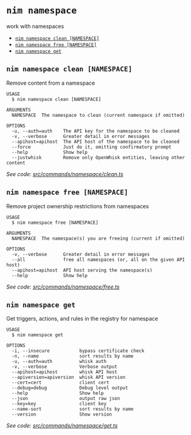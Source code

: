 `nim namespace`
===============

work with namespaces

* [`nim namespace clean [NAMESPACE]`](#nim-namespace-clean-namespace)
* [`nim namespace free [NAMESPACE]`](#nim-namespace-free-namespace)
* [`nim namespace get`](#nim-namespace-get)

## `nim namespace clean [NAMESPACE]`

Remove content from a namespace

```
USAGE
  $ nim namespace clean [NAMESPACE]

ARGUMENTS
  NAMESPACE  The namespace to clean (current namespace if omitted)

OPTIONS
  -u, --auth=auth    The API key for the namespace to be cleaned
  -v, --verbose      Greater detail in error messages
  --apihost=apihost  The API host of the namespace to be cleaned
  --force            Just do it, omitting confirmatory prompt
  --help             Show help
  --justwhisk        Remove only OpenWhisk entities, leaving other content
```

_See code: [src/commands/namespace/clean.ts](https://github.com//nimbella/nimbella-cli/blob/v1.9.3/src/commands/namespace/clean.ts)_

## `nim namespace free [NAMESPACE]`

Remove project ownership restrictions from namespaces

```
USAGE
  $ nim namespace free [NAMESPACE]

ARGUMENTS
  NAMESPACE  The namespace(s) you are freeing (current if omitted)

OPTIONS
  -v, --verbose      Greater detail in error messages
  --all              free all namespaces (or, all on the given API host)
  --apihost=apihost  API host serving the namespace(s)
  --help             Show help
```

_See code: [src/commands/namespace/free.ts](https://github.com//nimbella/nimbella-cli/blob/v1.9.3/src/commands/namespace/free.ts)_

## `nim namespace get`

Get triggers, actions, and rules in the registry for namespace

```
USAGE
  $ nim namespace get

OPTIONS
  -i, --insecure           bypass certificate check
  -n, --name               sort results by name
  -u, --auth=auth          whisk auth
  -v, --verbose            Verbose output
  --apihost=apihost        whisk API host
  --apiversion=apiversion  whisk API version
  --cert=cert              client cert
  --debug=debug            Debug level output
  --help                   Show help
  --json                   output raw json
  --key=key                client key
  --name-sort              sort results by name
  --version                Show version
```

_See code: [src/commands/namespace/get.ts](https://github.com//nimbella/nimbella-cli/blob/v1.9.3/src/commands/namespace/get.ts)_
